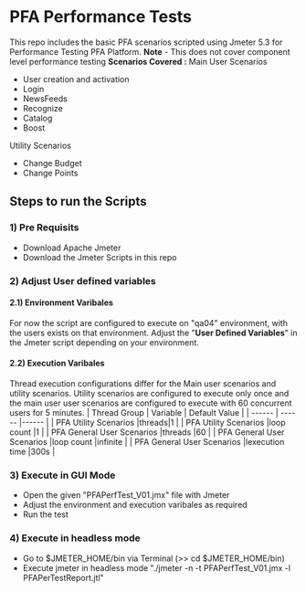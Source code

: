# PFA Performance Tests

This repo includes the basic PFA scenarios scripted using Jmeter 5.3 for Performance Testing PFA Platform. 
**Note** - This does not cover component level performance testing
**Scenarios Covered :**
Main User Scenarios  
- User creation and activation 
- Login 
- NewsFeeds 
- Recognize 
- Catalog 
- Boost 

Utility Scenarios 

- Change Budget 
- Change Points 

## Steps to run the Scripts
### 1) Pre Requisits
 - Download Apache Jmeter
 - Download the Jmeter Scripts in this repo
 
### 2) Adjust User defined variables
#### 2.1) Environment Varibales 
For now the script are configured to execute on "qa04" environment, with the users exists on that environment. Adjust the "**User Defined Variables**" in the Jmeter script depending on your environment.

#### 2.2) Execution Varibales 
Thread execution configurations differ for the Main user scenarios and utility scenarios. Utility scenarios are configured to execute only once and the main user user scenarios are configured to execute with 60 concurrent users for 5 minutes.
| Thread Group | Variable | Default Value |
| ------ | ------ |------ |
| PFA Utility Scenarios |threads|1 |
| PFA Utility Scenarios |loop count |1 |
| PFA General User Scenarios |threads |60 |
| PFA General User Scenarios |loop count |infinite |
| PFA General User Scenarios |lexecution time |300s |
 
### 3)  Execute in GUI Mode
- Open the given "PFAPerfTest_V01.jmx" file with Jmeter
- Adjust the environment and execution varibales as required
- Run the test

### 4) Execute in headless mode
- Go to $JMETER_HOME/bin via Terminal (>> cd $JMETER_HOME/bin)
- Execute jmeter in headless mode "./jmeter -n -t PFAPerfTest_V01.jmx -l PFAPerTestReport.jtl"
